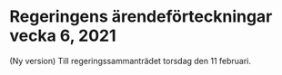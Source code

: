 # Regeringens ärendeförteckningar vecka 6, 2021

(Ny version) Till regeringssammanträdet torsdag den 11 februari.
